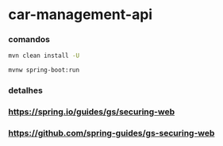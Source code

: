 # car-management-api

### comandos

```bash
mvn clean install -U
```

```bash
mvnw spring-boot:run
```

### detalhes

### https://spring.io/guides/gs/securing-web
### https://github.com/spring-guides/gs-securing-web
